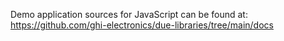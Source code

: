 Demo application sources for JavaScript can be found at: https://github.com/ghi-electronics/due-libraries/tree/main/docs
